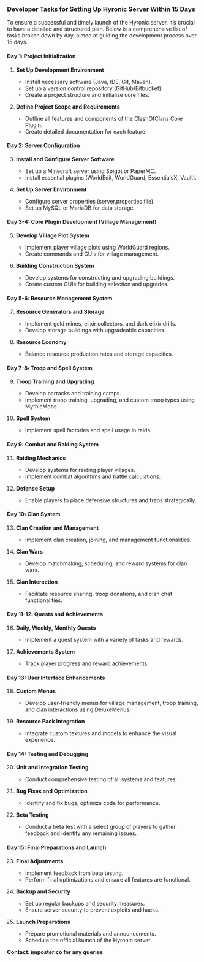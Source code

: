 ### Developer Tasks for Setting Up Hyronic Server Within 15 Days

To ensure a successful and timely launch of the Hyronic server, it’s crucial to have a detailed and structured plan. Below is a comprehensive list of tasks broken down by day, aimed at guiding the development process over 15 days.

#### **Day 1: Project Initialization**
1. **Set Up Development Environment**
   - Install necessary software (Java, IDE, Git, Maven).
   - Set up a version control repository (GitHub/Bitbucket).
   - Create a project structure and initialize core files.

2. **Define Project Scope and Requirements**
   - Outline all features and components of the ClashOfClans Core Plugin.
   - Create detailed documentation for each feature.

#### **Day 2: Server Configuration**
3. **Install and Configure Server Software**
   - Set up a Minecraft server using Spigot or PaperMC.
   - Install essential plugins (WorldEdit, WorldGuard, EssentialsX, Vault).

4. **Set Up Server Environment**
   - Configure server properties (server.properties file).
   - Set up MySQL or MariaDB for data storage.

#### **Day 3-4: Core Plugin Development (Village Management)**
5. **Develop Village Plot System**
   - Implement player village plots using WorldGuard regions.
   - Create commands and GUIs for village management.

6. **Building Construction System**
   - Develop systems for constructing and upgrading buildings.
   - Create custom GUIs for building selection and upgrades.

#### **Day 5-6: Resource Management System**
7. **Resource Generators and Storage**
   - Implement gold mines, elixir collectors, and dark elixir drills.
   - Develop storage buildings with upgradeable capacities.
   
8. **Resource Economy**
   - Balance resource production rates and storage capacities.

#### **Day 7-8: Troop and Spell System**
9. **Troop Training and Upgrading**
   - Develop barracks and training camps.
   - Implement troop training, upgrading, and custom troop types using MythicMobs.

10. **Spell System**
    - Implement spell factories and spell usage in raids.

#### **Day 9: Combat and Raiding System**
11. **Raiding Mechanics**
    - Develop systems for raiding player villages.
    - Implement combat algorithms and battle calculations.

12. **Defense Setup**
    - Enable players to place defensive structures and traps strategically.

#### **Day 10: Clan System**
13. **Clan Creation and Management**
    - Implement clan creation, joining, and management functionalities.
    
14. **Clan Wars**
    - Develop matchmaking, scheduling, and reward systems for clan wars.

15. **Clan Interaction**
    - Facilitate resource sharing, troop donations, and clan chat functionalities.

#### **Day 11-12: Quests and Achievements**
16. **Daily, Weekly, Monthly Quests**
    - Implement a quest system with a variety of tasks and rewards.

17. **Achievements System**
    - Track player progress and reward achievements.

#### **Day 13: User Interface Enhancements**
18. **Custom Menus**
    - Develop user-friendly menus for village management, troop training, and clan interactions using DeluxeMenus.

19. **Resource Pack Integration**
    - Integrate custom textures and models to enhance the visual experience.

#### **Day 14: Testing and Debugging**
20. **Unit and Integration Testing**
    - Conduct comprehensive testing of all systems and features.

21. **Bug Fixes and Optimization**
    - Identify and fix bugs, optimize code for performance.

22. **Beta Testing**
    - Conduct a beta test with a select group of players to gather feedback and identify any remaining issues.

#### **Day 15: Final Preparations and Launch**
23. **Final Adjustments**
    - Implement feedback from beta testing.
    - Perform final optimizations and ensure all features are functional.

24. **Backup and Security**
    - Set up regular backups and security measures.
    - Ensure server security to prevent exploits and hacks.

25. **Launch Preparations**
    - Prepare promotional materials and announcements.
    - Schedule the official launch of the Hyronic server.

**Contact: imposter.co for any queries**